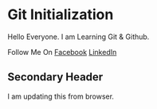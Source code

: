 # Git Initialization

Hello Everyone. I am Learning Git & Github.

Follow Me On [Facebook](https://www.facebook.com/iamibrahim.riaz) [LinkedIn](https://www.linkedin.com/in/iamibrahimriaz/)

## Secondary Header

I am updating this from browser.
